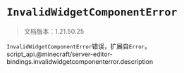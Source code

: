 # `InvalidWidgetComponentError`

> 文档版本：1.21.50.25

`InvalidWidgetComponentError`错误，扩展自`Error`。script_api.@minecraft/server-editor-bindings.invalidwidgetcomponenterror.description
